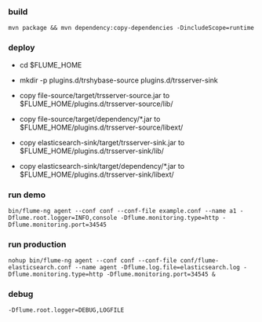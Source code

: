 ### build
    mvn package && mvn dependency:copy-dependencies -DincludeScope=runtime

### deploy
* cd $FLUME_HOME
* mkdir -p plugins.d/trshybase-source plugins.d/trsserver-sink

* copy file-source/target/trsserver-source.jar to $FLUME_HOME/plugins.d/trsserver-source/lib/
* copy file-source/target/dependency/*.jar to $FLUME_HOME/plugins.d/trsserver-source/libext/
* copy elasticsearch-sink/target/trsserver-sink.jar to $FLUME_HOME/plugins.d/trsserver-sink/lib/
* copy elasticsearch-sink/target/dependency/*.jar to $FLUME_HOME/plugins.d/trsserver-sink/libext/

### run demo

    bin/flume-ng agent --conf conf --conf-file example.conf --name a1 -Dflume.root.logger=INFO,console -Dflume.monitoring.type=http -Dflume.monitoring.port=34545

### run production

	nohup bin/flume-ng agent --conf conf --conf-file conf/flume-elasticsearch.conf --name agent -Dflume.log.file=elasticsearch.log -Dflume.monitoring.type=http -Dflume.monitoring.port=34545 &


### debug
	-Dflume.root.logger=DEBUG,LOGFILE
